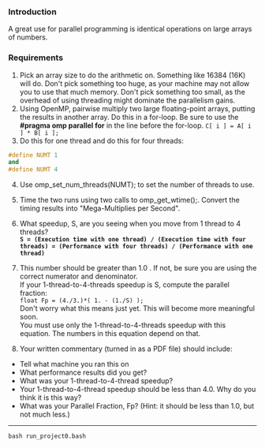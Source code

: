 ### Introduction
A great use for parallel programming is identical operations on large arrays of numbers.

### Requirements
1. Pick an array size to do the arithmetic on. Something like 16384 (16K) will do. Don't pick something too huge, as your machine may not allow you to use that much memory. Don't pick something too small, as the overhead of using threading might dominate the parallelism gains.
2. Using OpenMP, pairwise multiply two large floating-point arrays, putting the results in another array. Do this in a for-loop. Be sure to use the **#pragma omp parallel for** in the line before the for-loop.
`C[ i ] = A[ i ] * B[ i ];`
3. Do this for one thread and do this for four threads:
```cpp
#define NUMT 1
and
#define NUMT 4
```
4. Use omp_set_num_threads(NUMT); to set the number of threads to use.
5. Time the two runs using two calls to omp_get_wtime();. Convert the timing results into "Mega-Multiplies per Second".
6. What speedup, S, are you seeing when you move from 1 thread to 4 threads?<br>
**`S = (Execution time with one thread) / (Execution time with four threads) = (Performance with four threads) / (Performance with one thread)`**

7. This number should be greater than 1.0 . If not, be sure you are using the correct numerator and denominator.<br>
  If your 1-thread-to-4-threads speedup is S, compute the parallel fraction:<br>
  `float Fp = (4./3.)*( 1. - (1./S) );` <br>
  Don't worry what this means just yet. This will become more meaningful soon. <br>
  You must use only the 1-thread-to-4-threads speedup with this equation. The numbers in this equation depend on that.

8. Your written commentary (turned in as a PDF file) should include:
  - Tell what machine you ran this on
  - What performance results did you get?
  - What was your 1-thread-to-4-thread speedup?
  - Your 1-thread-to-4-thread speedup should be less than 4.0. Why do you think it is this way?
  - What was your Parallel Fraction, Fp? (Hint: it should be less than 1.0, but not much less.)

------------------------------------------------------

`bash run_project0.bash`
